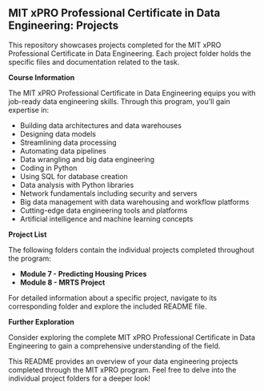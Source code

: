 ## MIT xPRO Professional Certificate in Data Engineering: Projects

This repository showcases projects completed for the MIT xPRO Professional Certificate in Data Engineering. Each project folder holds the specific files and documentation related to the task.

**Course Information**

The MIT xPRO Professional Certificate in Data Engineering equips you with job-ready data engineering skills. Through this program, you'll gain expertise in:

* Building data architectures and data warehouses
* Designing data models
* Streamlining data processing
* Automating data pipelines
* Data wrangling and big data engineering
* Coding in Python 
* Using SQL for database creation
* Data analysis with Python libraries
* Network fundamentals including security and servers
* Big data management with data warehousing and workflow platforms
* Cutting-edge data engineering tools and platforms
* Artificial intelligence and machine learning concepts

**Project List**

The following folders contain the individual projects completed throughout the program:

* **Module 7 - Predicting Housing Prices**
* **Module 8 - MRTS Project**

For detailed information about a specific project, navigate to its corresponding folder and explore the included README file.

**Further Exploration**

Consider exploring the complete MIT xPRO Professional Certificate in Data Engineering to gain a comprehensive understanding of the field.

This README provides an overview of your data engineering projects completed through the MIT xPRO program. Feel free to delve into the individual project folders for a deeper look!

